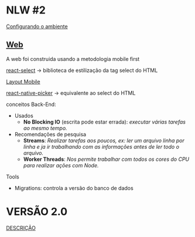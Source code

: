 # NLW #2

[Configurando o ambiente](https://www.notion.so/Configurando-Ambiente-NLW-98a471ad3cb6448284b8ceed31c45767)

## [Web](https://www.figma.com/file/GHGS126t7WYjnPZdRKChJF/Proffy-Web)

A web foi construida usando a metodologia mobile first

[react-select](https://react-select.com/) -> biblioteca de estilização da tag select do HTML

[Layout Mobile](https://www.figma.com/file/e33KvgUpFdunXxJjHnK7CG/Proffy-Mobile)

[react-native-picker](https://github.com/react-native-community/react-native-picker) -> equivalente ao select do HTML


conceitos Back-End:
- Usados
	- **No Blocking IO** (escrita pode estar errada): _executar várias tarefas ao mesmo tempo._
- Recomendações de pesquisa
	- **Streams**: _Realizar tarefas aos poucos, ex: ler um arquivo linha por linha e ja ir trabalhando com as informações antes de ler todo o arquivo._
	- **Worker Threads**: _Nos permite trabalhar com todos os cores do CPU para realizar ações com Node._

Tools
- Migrations: controla a versão do banco de dados

# VERSÃO 2.0
[DESCRIÇÃO](https://www.notion.so/Vers-o-2-0-Proffy-eefca1b981694cd0a895613bc6235970)
